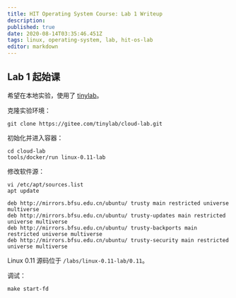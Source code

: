 ```yaml
---
title: HIT Operating System Course: Lab 1 Writeup
description: 
published: true
date: 2020-08-14T03:35:46.451Z
tags: linux, operating-system, lab, hit-os-lab
editor: markdown
---
```


## Lab 1 起始课

希望在本地实验，使用了 [tinylab](http://tinylab.org/build-linux-0-11-lab-with-docker/)。

克隆实验环境：

```
git clone https://gitee.com/tinylab/cloud-lab.git
```

初始化并进入容器：

```
cd cloud-lab
tools/docker/run linux-0.11-lab
```

修改软件源：

```
vi /etc/apt/sources.list
apt update
```
```
deb http://mirrors.bfsu.edu.cn/ubuntu/ trusty main restricted universe multiverse
deb http://mirrors.bfsu.edu.cn/ubuntu/ trusty-updates main restricted universe multiverse
deb http://mirrors.bfsu.edu.cn/ubuntu/ trusty-backports main restricted universe multiverse
deb http://mirrors.bfsu.edu.cn/ubuntu/ trusty-security main restricted universe multiverse
```

Linux 0.11 源码位于 `/labs/linux-0.11-lab/0.11`。

调试：

```
make start-fd
```
